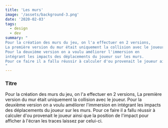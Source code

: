 ```yaml
---
title: 'Les murs'
image: '/assets/background-3.png'
date: '2020-02-03'
tags:
  - design
  - dev
summary: "
Pour la création des murs du jeu, on l'a effectuer en 2 versions, 
La première version du mur était uniquement la collision avec le joueur.
Pour la deuxième version on a voulu améliorer l'immersion en
intégrant les impacts des déplacements du joueur sur les murs.
Pour ce faire il a fallu réussir à calculer d'ou provenait le joueur ainsi que la position de l'impact pour afficher à l'écran les traces laissez par celui-ci.
"
---
```


### Titre

Pour la création des murs du jeu, on l'a effectuer en 2 versions,
La première version du mur était uniquement la collision avec le joueur.
Pour la deuxième version on a voulu améliorer l'immersion en
intégrant les impacts des déplacements du joueur sur les murs.
Pour ce faire il a fallu réussir à calculer d'ou provenait le joueur ainsi que la position de l'impact pour afficher à l'écran les traces laissez par celui-ci.
